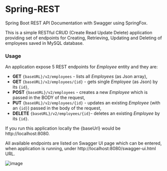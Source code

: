 # Spring-REST
Spring Boot REST API Documentation with Swagger using SpringFox.

This is a simple RESTful CRUD (Create Read Update Delete) application providing set of endpoints for Creating, Retrieving, Updating and Deleting of employees saved in MySQL database.



### Usage

An application expose 5 REST endpoints for *Employee* entity and they are:

* **GET** `{baseURL}/v2/employees` - lists all *Employees* (as Json array),
* **GET** `{baseURL}/v2/employees/{id}` - gets single *Employee* (as Json) by its `{id}`,
* **POST** `{baseURL}/v2/employees` - creates a new *Employee* which is passed in the BODY of the request,
* **PUT** `{baseURL}/v2/employees/{id}` - updates an existing *Employee* (with an `{id}`) passed in the body of the request,
* **DELETE** `{baseURL}/v2/employees/{id}`- deletes an existing *Employee* by its `{id}`.

If you run this application locally the {baseUrl} would be http://localhost:8080.

All available endpoints are listed on Swagger UI page which can be entered, when application is running, under http://localhost:8080/swagger-ui.html URL.

![image](https://user-images.githubusercontent.com/65066310/81662561-65424c80-945b-11ea-957f-c527f9b005b5.png)

